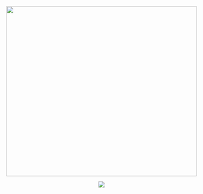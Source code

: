 
<img src="https://i.pinimg.com/originals/19/91/0a/19910a2176252106b33cfa0b7afe85a2.gif" style="width:100%;height:450px;object-fit:cover;"/>
<p align="center"><img src="https://komarev.com/ghpvc/?username=Jattapol456&style=flat"/></p>
<!--
<img src="https://c.tenor.com/RWT9i3rof_IAAAAC/taku-morisakiii-ocean-waves-anime.gif" style="width:100%;height:500px;object-fit:cover;"/>
<img src="https://data.whicdn.com/images/341281650/original.gif" style="width:100%;height:500px;object-fit:cover;"/>
<img src="https://i.pinimg.com/originals/19/91/0a/19910a2176252106b33cfa0b7afe85a2.gif" style="width:100%;height:500px;object-fit:cover;"/>
-->

<!--
**jattapol456/Jattapol456** is a ✨ _special_ ✨ repository because its `README.md` (this file) appears on your GitHub profile.

Here are some ideas to get you started:

- 🔭 I’m currently working on ...
- 🌱 I’m currently learning ...
- 👯 I’m looking to collaborate on ...
- 🤔 I’m looking for help with ...
- 💬 Ask me about ...
- 📫 How to reach me: ...
- 😄 Pronouns: ...
- ⚡ Fun fact: ...
-->
